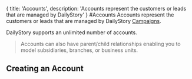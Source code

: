{
title: 'Accounts',
description: 'Accounts represent the customers or leads that are managed by DailyStory'
}
#Accounts
Accounts represent the customers or leads that are managed by DailyStory [Campaigns](/campaigns). 

DailyStory supports an unlimited number of accounts.

> Accounts can also have parent/child relationships enabling you to model subsidiaries, branches, or business units.

## Creating an Account
